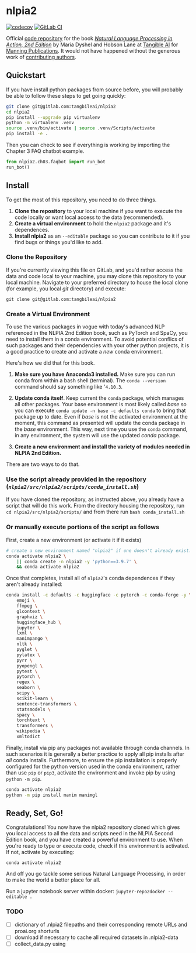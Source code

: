 # nlpia2

<!-- [![PyPI version](https://img.shields.io/pypi/pyversions/nlpia2.svg)](https://pypi.org/project/nlpia2/)
 [![License](https://img.shields.io/pypi/l/qary.svg)](https://pypi.python.org/pypi/qary/)
 -->
<!-- https://gitlab.com/username/userproject/badges/master/coverage.svg
 -->
[![codecov](https://codecov.io/gl/tangibleai/nlpia2/branch/master/graph/badge.svg)](https://codecov.io/gl/tangibleai/nlpia2)
[![GitLab CI](https://gitlab.com/tangibleai/nlpia2/badges/master/pipeline.svg)](https://gitlab.com/tangibleai/nlpia2/badges/master/pipeline.svg)

Official [code repository](https://gitlab.com/tangibleai/nlpia2/) for the book [_Natural Language Processing in Action, 2nd Edition_](https://proai.org/nlpia2e) by Maria Dyshel and Hobson Lane at [Tangible AI](https://tangibleai.com) for [Manning Publications](https://manning.com). It would not have happened without the generous work of [contributing authors](AUTHORS.md).

## Quickstart

If you have install python packages from source before, you will probably be able to follow these steps to get going quickly:

```bash
git clone git@gitlab.com:tangbileai/nlpia2
cd nlpia2
pip install --upgrade pip virtualenv
python -m virtualenv .venv
source .venv/bin/activate | source .venv/Scripts/activate
pip install -e .
```

Then you can check to see if everything is working by importing the Chapter 3 FAQ chatbot example.

```python
from nlpia2.ch03.faqbot import run_bot
run_bot()
```

## Install

To get the most of this repository, you need to do three things.

1. **Clone the repository** to your local machine if you want to execute the code locally or want local access to the data (recommended).
2. **Create a virtual environment** to hold the `nlpia2` package and it's dependences.
3. **Install nlpia2** as an `--editable` package so you can contribute to it if you find bugs or things you'd like to add.


### Clone the Repository

If you're currently viewing this file on GitLab, and you'd rather access the data and code local to your machine, you may clone this repository to your local machine. Navigate to your preferred directory to house the local clone (for example, you local _git_ directory) and execute:

`git clone git@gitlab.com:tangbileai/nlpia2`



### Create a Virtual Environment

To use the various packages in vogue with today's advanced NLP referenced in the NLPIA 2nd Edition book, such as PyTorch and SpaCy, you need to install them in a conda environment.  To avoid potential conflics of such packages and their dependencies with your other python projects, it is a good practice to create and activate a _new_ conda environment.

Here's how we did that for this book.

1. **Make sure you have Anaconda3 installed.** Make sure you can run conda from within a bash shell (terminal). The `conda --version` command should say something like '`4.10.3`.

2. **Update conda itself**. Keep current the `conda` package, which manages all other packages. Your base environment is most likely called _base_ so you can execute `conda update -n base -c defaults conda` to bring that package up to date.  Even if _base_ is not the activated environment at the moment, this command as presented will update the conda package in the _base_ environment. This way, next time you use the `conda` command, in any environment, the system will use the updated _conda_ package.

3. **Create a new environment and install the variety of modules needed in NLPIA 2nd Edition.**

There are two ways to do that.  

### Use the script already provided in the repository (_`nlpia2/src/nlpia2/scripts/conda_install.sh`_)

If you have cloned the repository, as instructed above, you already have a script that will do this work. From the directory housing the repository, run
`cd nlpia2/src/nlpia2/scripts/` and from there run `bash conda_install.sh` 

### Or manually execute portions of the script as follows

First, create a new environment (or activate it if it exists)

```bash
# create a new environment named "nlpia2" if one doesn't already exist:
conda activate nlpia2 \
    || conda create -n nlpia2 -y 'python==3.9.7' \
    && conda activate nlpia2
```

Once that completes, install all of `nlpia2`'s conda dependences if they aren't already installed:

``` bash
conda install -c defaults -c huggingface -c pytorch -c conda-forge -y \
    emoji \
    ffmpeg \
    glcontext \
    graphviz \
    huggingface_hub \
    jupyter \
    lxml \
    manimpango \
    nltk \
    pyglet \
    pylatex \
    pyrr \
    pyopengl \
    pytest \
    pytorch \
    regex \
    seaborn \
    scipy \
    scikit-learn \
    sentence-transformers \
    statsmodels \
    spacy \
    torchtext \
    transformers \
    wikipedia \
    xmltodict
```

Finally, install via pip any packages not available through conda channels.  In such scenarios it is generally a better practice to apply all pip installs after _all_ conda installs.  Furthermore, to ensure the pip installation is properly configured for the python version used in the conda environment, rather than use `pip` or `pip3`, activate the environment and invoke pip by using `python -m pip`.

``` bash
conda activate nlpia2
python -m pip install manim manimgl
```

## Ready, Set, Go!

Congratulations! You now have the nlpia2 repository cloned which gives you local access to all the data and scripts need in the NLPIA Second Edition book, and you have created a powerful environment to use.  When you're ready to type or execute code, check if this environment is activated. If not, activate by executing:

`conda activate nlpia2`

And off you go tackle some serious Natural Language Processing, in order to make the world a better place for all.

Run a jupyter notebook server within docker:
`jupyter-repo2docker --editable .`

### TODO

- [ ] dictionary of .nlpia2 filepaths and their corresponding remote URLs and proai.org shorturls
- [ ] download if necessary to cache all required datasets in .nlpia2-data
- [ ] collect_data.py using 
